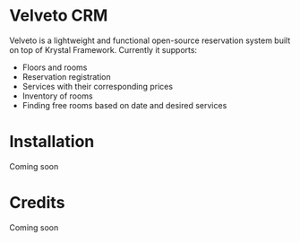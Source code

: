 # Velveto CRM

Velveto is a lightweight and functional open-source reservation system built on top of Krystal Framework. Currently it supports:

- Floors and rooms
- Reservation registration
- Services with their corresponding prices
- Inventory of rooms
- Finding free rooms based on date and desired services


# Installation

Coming soon


# Credits

Coming soon